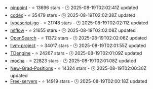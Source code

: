 - [pinpoint](https://github.com/pinpoint-apm/pinpoint) - ⭐ 13696 stars - 🕒 2025-08-19T02:02:41Z updated
- [codex](https://github.com/openai/codex) - ⭐ 35479 stars - 🕒 2025-08-19T02:02:38Z updated
- [typescript-go](https://github.com/microsoft/typescript-go) - ⭐ 21748 stars - 🕒 2025-08-19T02:02:11Z updated
- [mlflow](https://github.com/mlflow/mlflow) - ⭐ 21655 stars - 🕒 2025-08-19T02:02:08Z updated
- [OpenSearch](https://github.com/opensearch-project/OpenSearch) - ⭐ 11372 stars - 🕒 2025-08-19T02:02:06Z updated
- [llvm-project](https://github.com/llvm/llvm-project) - ⭐ 34017 stars - 🕒 2025-08-19T02:01:55Z updated
- [TDengine](https://github.com/taosdata/TDengine) - ⭐ 24267 stars - 🕒 2025-08-19T02:01:09Z updated
- [mocha](https://github.com/mochajs/mocha) - ⭐ 22823 stars - 🕒 2025-08-19T02:01:08Z updated
- [New-Grad-Positions](https://github.com/SimplifyJobs/New-Grad-Positions) - ⭐ 14324 stars - 🕒 2025-08-19T02:00:30Z updated
- [Free-servers](https://github.com/Pawdroid/Free-servers) - ⭐ 14919 stars - 🕒 2025-08-19T02:00:18Z updated
